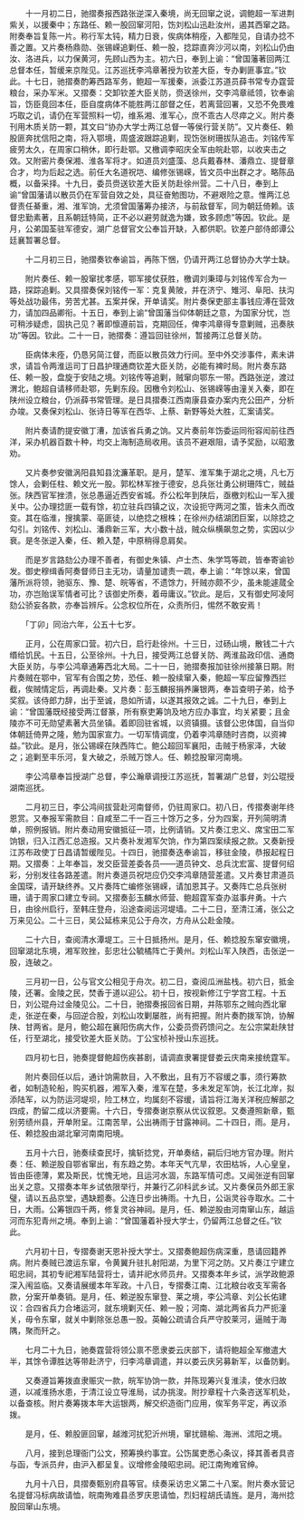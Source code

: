 <!-- { "loadSidebar": true } -->
　　十一月初二日，驰摺奏报西路张逆深入秦境，尚无回窜之说，调鲍超一军进荆紫关，以援秦中；东路任、赖一股回窜河阳，饬刘松山迅赴汝州，遏其西窜之路。附奏奉旨复陈一片。称行军太钝，精力日衰，俟病体稍痊，入都陛见，自请办捻不善之置。又片奏杨鼎勋、张锡嵘追剿任、赖一股，捻踪直奔沙河以南，刘松山仍由汝、洛进兵，以力保黄河，先顾山西为主。初六日，奉到上谕：“曾国藩著回两江总督本任，暂缓来京陛见。江苏巡抚李鸿章著授为钦差大臣，专办剿匪事宜。”钦此。十七日，驰摺奏酌筹西路军务，鲍超一军援秦，派委江苏道员薛书常专办霆营粮台，采办军米。又摺奏：交卸钦差大臣关防，赍送徐州，交李鸿章祗领，钦奉谕旨，饬臣竟回本任，臣自度病体不能胜两江部督之任，若离营回署，又恐不免畏难巧取之讥，请仍在军营照料一切，维系湘、淮军心，庶不乖古人尽瘁之义。附片奏刊用木质关防一颗，其文曰“协办大学士两江总督一等侯行营关防”。又片奏任、赖股匪奔扰信阳之南，将入鄂境，周盛波跟踪追剿，现饬张树珊拔队追击。刘铭传军疲劳太久，在周家口稍休，即行赴鄂。又檄调李昭庆全军由皖赴鄂，以收夹击之效。又附密片奏保湘、淮各军将才。如道员刘盛藻、总兵戴春林、潘鼎立、提督章合才，均为后起之选。前任大名道祝垲、编修张锡嵘，皆文员中出群之才。略陈品概，以备采择。十九日，委员赍送钦差大臣关防赴徐州营。二十八日，奉到上谕“曾国藩请以散员仍在军营自效之处，具征奋勉图功，不避艰险之意。惟两江总督责任綦重，湘、淮军饷，尤须曾国藩筹办接济，与前敌督军，同为朝廷倚赖。该督忠勤素著，且系朝廷特简，正不必以避劳就逸为嫌，致多顾虑”等因。钦此。是月，公弟国荃驻军德安，湖广总督官文公奉旨开缺，入都供职。钦差户部侍郎谭公廷襄暂署总督。

　　十二月初三日，驰摺奏钦奉谕旨，再陈下悃，仍请开两江总督协办大学士缺。

　　附片奏任、赖一股窜扰孝感，鄂军接仗获胜，檄调刘秉璋与刘铭传军合为一路，探踪追剿。又具摺奏保刘铭传一军：克复黄陂，并在济宁、雉河、阜阳、扶沟等处战功最伟，劳苦尤甚。五案并保，开单请奖。附片奏保吏部主事钱应溥在营效力，请加四品卿衔。十五日，奉到上谕“曾国藩当仰体朝廷之意，为国家分忧，岂可稍涉疑虑，固执己见？著即懔遵前旨，克期回任，俾李鸿章得专意剿贼，迅奏肤功”等因。钦此。二十一日，驰摺奏：遵旨回驻徐州，暂接两江总督关防。

　　臣病体未痊，仍恳另简江督，而臣以散员效力行间。至中外交涉事件，素未讲求，请旨令两淮运司丁日昌护理通商钦差大臣关防，必能有裨时局。附片奏东路任、赖一股，盘旋于安陆之境。刘铭传等追剿，贼窜向鄂东一带。西路张逆，渡过渭北，鲍超自请移师赴鄂，先剿东段。因檄令刘松山、张锡嵘等由潼关入秦，即在陕州设立粮台，仍派薛书常管理。是日具摺奏江西南康县查办案内充公田产，分析办竣。又奏保刘松山、张诗日等军在西华、上蔡、新野等处大胜，汇案请奖。

　　附片奏请酌提安徽丁漕，加该省兵勇之饷。又片奏前年饬委运同衔容闳前往西洋，采办机器百数十种，均交上海制造局收用。该员不避艰阻，请予奖励，以昭激劝。

　　又片奏参安徽涡阳县知县沈濂革职。是月，楚军、淮军集于湖北之境，凡七万馀人，会剿任柱、赖文光一股。郭松林军挫于德安，总兵张壮勇公树珊阵亡，贼益张。陕西官军挫溃，张总愚逼近西安省城。乔公松年到陕后，亟檄刘松山一军入援关中。公办理捻匪一载有馀，初立驻兵四镇之议，次设扼守两河之策，皆未久而改变。其在临淮，搜擒蒙、亳匪徒，以绝捻之根株；在徐州办结湖团巨案，以除捻之勾引。刘铭传、刘松山、潘鼎新三军，大小数十战，贼众纵横飙忽之势，实因以少衰。是冬张逆入秦，任、赖入楚，中原稍得息肩矣。

　　而是岁言路劾公办理不善者，有御史朱镇、卢士杰、朱学笃等疏，皆奉寄谕钞发。御史穆缉香阿奏督师日主无功，请量加谴责一疏，奉上谕：“年馀以来，曾国藩所派将领，驰驱东、豫、楚、皖等省，不遗馀力，歼贼亦颇不少，虽未能遽蒇全功，亦岂贻误军情者可比？该御史所奏，着毋庸议。”钦此。是后，又有御史阿凌阿劾公骄妄各款，亦奉旨辨斥。公念权位所在，众责所归，惕然不敢安焉！

　　「丁卯」同治六年，公五十七岁。

　　正月，公在周家口营。初六日，启行赴徐州。十三日，过砀山境，散钱二十六缗给饥民。十五日，公至徐州。十九日，接受两江总督关防、两淮盐政印信、通商大臣关防，与李公鸿章通筹西北大局。二十一日，驰摺奏报加驻徐州接篆日期。附片奏贼在鄂中，官军有合围之势，恐任、赖一股续窜入秦，鲍超一军应留豫西拦截，俟贼情定后，再调赴秦。又片奏：彭玉麟报捐养廉银两，奉旨查明子弟，给予奖叙。该侍郎力辞，出于至诚，恳如所请，以遂其报效之诚。二十九日，奉到上谕：“曾国藩既经接受两江督篆，所有察吏筹饷及地方应办事宜，均关紧要；且金陵亦不可无勋望素著大员坐镇。着即回驻省城，以资镇摄。该督公忠体国，自当仰体朝廷倚畀之隆，勉为国家宣力。一切军情调度，仍着李鸿章随时咨商，以资裨益。”钦此。是月，张公锡嵘在陕西阵亡。鲍公超回军襄阳，击贼于杨家泽，大破之；追剿至丰乐河，复大破之，杀贼万馀人。任、赖捻股窜河南境。

　　李公鸿章奉旨授湖广总督，李公瀚章调授江苏巡抚，暂署湖广总督，刘公琨授湖南巡抚。

　　二月初三日，李公鸿间拔营赴河南督师，仍驻周家口。初八日，传摺奏谢年终恩赏。又奉报军需款目：自咸至二千一百三十馀万之多，分为四案，开列简明清单，照例报销。附片奏动用安徽抵征一项，比例请销。又片奏江忠义、席宝田二军饷银，归入江西汇总造报。又片奏补发湘军欠饷，作为第四案续报之款。又奏新授江苏布政使丁日昌请暂缓陛见。十四日，驰摺奏迭奉谕旨，移驻金陵，恭报起程日期。又摺奏：上年奉旨，发交臣营差委各员——道员钟文、总兵沈宏富、提督何绍彩，分别发往各路差遣。附片奏道员祝垲应仍交李鸿章随营差遣。又片奏甘肃道员金国琛，请开缺终养。又片奏阵亡编修张锡嵘，请加恩其子。又奏阵亡总兵张树珊，请于周家口建立专祠。又摺奏彭玉麟水师营、鲍超霆军查办滋事弁勇。十六日，由徐州启行，至韩庄登舟，沿途查阅运河堤墙。二十二日，至清江浦，张公之万来见公。二十三日，吴公延栋来见公于舟次，方舟从公赴金陵。

　　二十六日，查阅清水潭堤工。三十日抵扬州。是月，任、赖捻股东窜安徽境，回窜湖北东境，湘军败挫，彭忠壮公毓橘阵亡于黄州。刘松山军入陕西，击张逆一股，连破之。

　　三月初一日，公与官文公相见于舟次。初二日，查阅瓜洲盐栈。初六日，抵金陵，还署。金陵之民，焚香于道以迎公。初十日，按视新修江宁学宫工程。十五日，刘公琨舟过金陵见公。二十日，驰摺奏报回省日期，并陈鄂东之贼向西北窜走，张逆在秦，与回逆合股，刘松山攻剿屡胜，尚有把握。附片奏酌拨军饷，协解陕、甘两省。是月，鲍公超在襄阳伤病大作，公委员赍药馈问之。左公宗棠赴陕甘任，行至湖北，接受钦差大臣关防。丁公宝桢补授山东巡抚。

　　四月初七日，驰奏提督鲍超伤疾甚剧，请调直隶署提督娄云庆南来接统霆军。

　　附片奏回任以后，通计饷需款目，入不敷出，且有万不容缓之事，须行筹款者，如制造轮船，购买机器，湘军入秦，淮军在楚，多未发足军饷，长江北岸，拟添陆军，以为防运河堤坝，险工林立，均属刻不容缓，请旨将江海关洋税应解部之四成，酌留二成以济要需。十六日，专摺奏谢京察从优议叙恩。又奏遵照新章，甄别劳绩州县，开单附呈。江南苦旱，公出祷雨于甘露神祠。二十四日，雨。是月，任、赖捻股由湖北窜河南南阳境。

　　五月十六日，驰奏续查民圩，擒斩捻党，开单奏结，嗣后归地方官办理。附片奏：任、赖逆股自鄂省窜出，有东趋之势。本年天气亢旱，农田枯坼，人心皇皇，皆由臣德薄，累及斯民，忧愧无地，且运河水涸，东路军情可虑。又闻张逆有回窜出关之意。又摺奏本年乡试依限举行，并兼行乙卯科武乡试。又片奏保员外郎王家璧，请以五品京堂，遇缺题奏。公连日步出祷雨。十九日，公诣灵谷寺取水。二十日，大雨。公筹银四千两，修复灵谷神祠。是月，任、赖逆股由河南窜山东，越运河而东犯青州之境。奉到上谕：“曾国藩着补授大学士，仍留两江总督之任。”钦此。

　　六月初十日，专摺奏谢天恩补授大学士。又摺奏鲍超伤病深重，恳请回籍养病。附片奏贼已渡运东窜，令黄翼升驻扎射阳湖，为里下河之防。又片奏江宁建立昭忠祠，其初专祀湘军陆营将士，请并祀水师员弁。又摺奏本年乡试，派学政鲍源深入闱监临。又奏请展缓本年军政。十八日，专摺奏江南、江北粮台收支军需各款，分案开单奏销。是月，任、赖逆股东窜登、莱之境，李公鸿章、刘公长佑建议：合四省兵力合堵运河，就东境剿灭任、赖一股；河南、湖北两省兵力严扼潼关，毋令东窜，就关中剿除张总愚一股。英翰公疏请合兵严守胶莱河，逼贼于海隅，聚而歼之。

　　七月二十九日，驰奏霆营将领公禀不愿隶娄云庆部下，请将鲍超全军撤遣大半，其馀令谭胜达等带赴济宁，归李鸿章调遣，并以娄云庆另募新军，以备防剿。

　　又奏遵旨筹拨直隶赈灾一款，皖军协饷一款，并陈现筹兴复淮渎，使水归故道，以减淮扬水患，于清江设立导淮局，试办挑浚。附抄章程十六条咨送军机处，以备查核。附片奏筹拨本年大运银两，解交织造衙门应用，俟军务平定，再议添拨。

　　是月，任、赖股匪回窜，越潍河扰犯沂州境，窜扰赣榆、海洲、沭阳之境。

　　八月，接到总理衙门公文，预筹换约事宜。公饬属吏悉心条议，择其善者具咨与函，专派员弁，由沪入都呈复。议增修金陵昭忠祠。祀江南殉难官绅。

　　九月十八日，具摺奏甄别府县等官。续奏采访忠义第二十八案。附片奏水营记名提督冯标病故请恤，皖南殉难县丞罗庆恩请恤，烈妇程胡氏请旌。是月，海州捻股回窜山东境。

